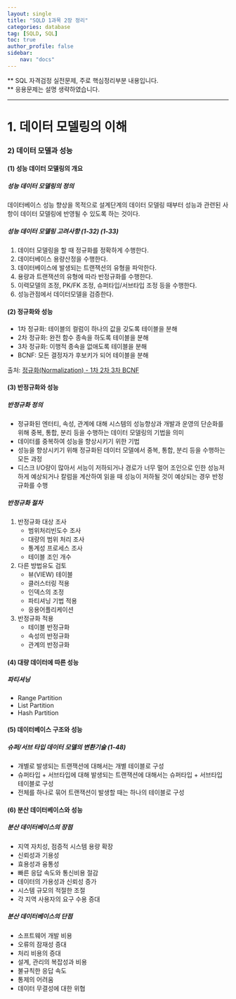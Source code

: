 ```yaml
---
layout: single
title: "SQLD 1과목 2장 정리"
categories: database
tag: [SQLD, SQL]
toc: true
author_profile: false
sidebar:
    nav: "docs"
---
```


** SQL 자격검정 실전문제, 주로 핵심정리부분 내용입니다.  
** 응용문제는 설명 생략하였습니다.

---

# 1. 데이터 모델링의 이해

### 2) 데이터 모델과 성능

#### (1) 성능 데이터 모델링의 개요

##### 성능 데이터 모델링의 정의

 데이터베이스 성능 향상을 목적으로 설계단계의 데이터 모델링 때부터 성능과 관련된 사항이 데이터 모델링에 반영될 수 있도록 하는 것이다.



##### 성능 데이터 모델링 고려사항 (1-32) (1-33)

1. 데이터 모델링을 할 때 정규화를 정확하게 수행한다.
2. 데이터베이스 용량산정을 수행한다.
3. 데이터베이스에 발생되는 트랜잭션의 유형을 파악한다.
4. 용량과 트랜잭션의 유형에 따라 반정규화를 수행한다.
5. 이력모델의 조정, PK/FK 조정, 슈퍼타입/서브타입 조정 등을 수행한다.
6. 성능관점에서 데이터모델을 검증한다.



#### (2) 정규화와 성능

- 1차 정규화: 테이블의 컬럼이 하나의 값을 갖도록 테이블을 분해
- 2차 정규화: 완전 함수 종속을 하도록 테이블을 분해
- 3차 정규화: 이행적 종속을 없애도록 테이블을 분해
- BCNF: 모든 결정자가 후보키가 되어 테이블을 분해

출처: [정규화(Normalization) - 1차 2차 3차 BCNF](https://jiyoungtt.tistory.com/47) 



#### (3) 반정규화와 성능

##### 반정규화 정의

- 정규화된 엔터티, 속성, 관계에 대해 시스템의 성능향상과 개발과 운영의 단순화를 위해 중복, 통합, 분리 등을 수행하는 데이터 모델링의 기법을 의미
- 데이터를 중복하여 성능을 향상시키기 위한 기법
- 성능을 향상시키기 위해 정규화된 데이터 모델에서 중복, 통합, 분리 등을 수행하는 모든 과정
- 디스크 I/O량이 많아서 서능이 저하되거나 경로가 너무 멀어 조인으로 인한 성능저하게 예상되거나 칼럼을 계산하여 읽을 때 성능이 저하될 것이 예상되는 경우 반정규화를 수행



##### 반정규화 절차

1. 반정규화 대상 조사
   - 범위처리빈도수 조사
   - 대량의 범위 처리 조사
   - 통계성 프로세스 조사
   - 테이블 조인 개수
2. 다른 방법유도 검토
   - 뷰(VIEW) 테이블
   - 클러스터링 적용
   - 인덱스의 조정
   - 파티셔닝 기법 적용
   - 응용어플리케이션
3. 반정규화 적용
   - 테이블 반정규화
   - 속성의 반정규화
   - 관계의 반정규화



#### (4) 대량 데이터에 따른 성능

##### 파티셔닝

- Range Partition
- List Partition
- Hash Partition



#### (5) 데이터베이스 구조와 성능

##### 슈퍼/서브 타입 데이터 모델의 변환기술 (1-48)

- 개별로 발생되는 트랜잭션에 대해서는 개별 테이블로 구성
- 슈퍼타입 + 서브타입에 대해 발생되는 트랜잭션에 대해서는 슈퍼타입 + 서브타입 테이블로 구성
- 전체를 하나로 묶어 트랜잭션이 발생할 때는 하나의 테이블로 구성



#### (6) 분산 데이터베이스와 성능

##### 분산 데이터베이스의 장점

- 지역 자치성, 점증적 시스템 용량 확장
- 신뢰성과 기용성
- 효용성과 융통성
- 빠른 응답 속도와 통신비용 절감
- 데이터의 가용성과 신뢰성 증가
- 시스템 규모의 적절한 조절
- 각 지역 사용자의 요구 수용 증대

##### 분산 데이터베이스의 단점

- 소프트웨어 개발 비용
- 오류의 잠재성 증대
- 처리 비용의 증대
- 설계, 관리의 복잡성과 비용
- 불규칙한 응답 속도
- 통제의 어려움
- 데이터 무결성에 대한 위협